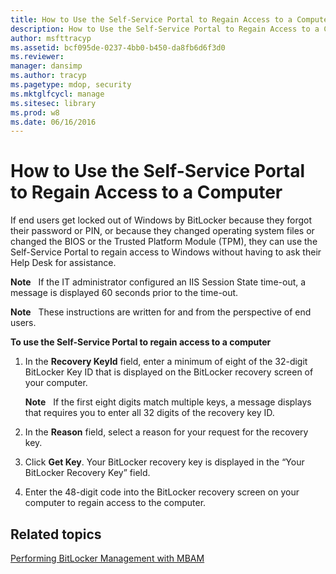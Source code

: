 ```yaml
---
title: How to Use the Self-Service Portal to Regain Access to a Computer
description: How to Use the Self-Service Portal to Regain Access to a Computer
author: msfttracyp
ms.assetid: bcf095de-0237-4bb0-b450-da8fb6d6f3d0
ms.reviewer: 
manager: dansimp
ms.author: tracyp
ms.pagetype: mdop, security
ms.mktglfcycl: manage
ms.sitesec: library
ms.prod: w8
ms.date: 06/16/2016
---
```



# How to Use the Self-Service Portal to Regain Access to a Computer


If end users get locked out of Windows by BitLocker because they forgot their password or PIN, or because they changed operating system files or changed the BIOS or the Trusted Platform Module (TPM), they can use the Self-Service Portal to regain access to Windows without having to ask their Help Desk for assistance.

**Note**  
If the IT administrator configured an IIS Session State time-out, a message is displayed 60 seconds prior to the time-out.

 

**Note**  
These instructions are written for and from the perspective of end users.

 

**To use the Self-Service Portal to regain access to a computer**

1.  In the **Recovery KeyId** field, enter a minimum of eight of the 32-digit BitLocker Key ID that is displayed on the BitLocker recovery screen of your computer.

    **Note**  
    If the first eight digits match multiple keys, a message displays that requires you to enter all 32 digits of the recovery key ID.

     

2.  In the **Reason** field, select a reason for your request for the recovery key.

3.  Click **Get Key**. Your BitLocker recovery key is displayed in the “Your BitLocker Recovery Key” field.

4.  Enter the 48-digit code into the BitLocker recovery screen on your computer to regain access to the computer.

## Related topics


[Performing BitLocker Management with MBAM](performing-bitlocker-management-with-mbam-mbam-2.md)

 

 





